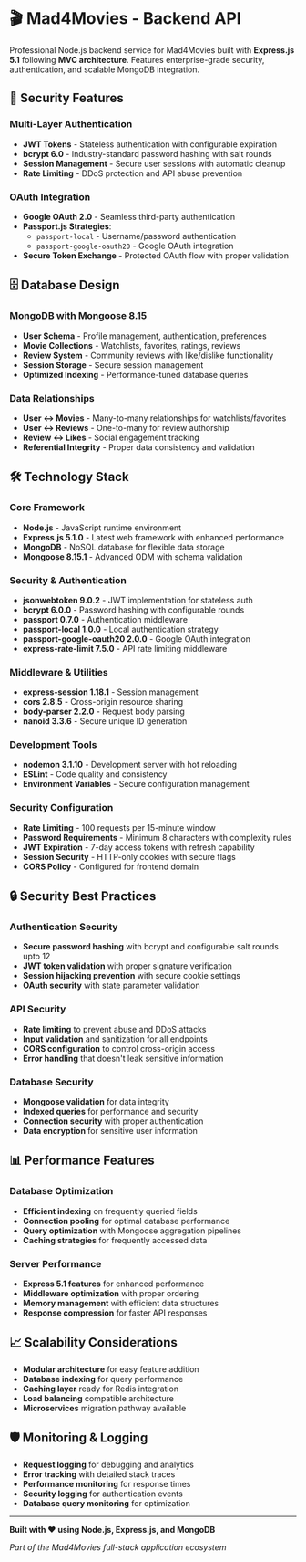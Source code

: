 # 🎬 Mad4Movies - Backend API

Professional Node.js backend service for Mad4Movies built with **Express.js 5.1** following **MVC architecture**. Features enterprise-grade security, authentication, and scalable MongoDB integration.

## 🔐 **Security Features** 

### **Multi-Layer Authentication**
* **JWT Tokens** - Stateless authentication with configurable expiration
* **bcrypt 6.0** - Industry-standard password hashing with salt rounds
* **Session Management** - Secure user sessions with automatic cleanup
* **Rate Limiting** - DDoS protection and API abuse prevention

### **OAuth Integration**
* **Google OAuth 2.0** - Seamless third-party authentication
* **Passport.js Strategies**:
  * `passport-local` - Username/password authentication
  * `passport-google-oauth20` - Google OAuth integration
* **Secure Token Exchange** - Protected OAuth flow with proper validation

## 🗄️ **Database Design**

### **MongoDB with Mongoose 8.15**
* **User Schema** - Profile management, authentication, preferences
* **Movie Collections** - Watchlists, favorites, ratings, reviews
* **Review System** - Community reviews with like/dislike functionality
* **Session Storage** - Secure session management
* **Optimized Indexing** - Performance-tuned database queries

### **Data Relationships**
* **User ↔ Movies** - Many-to-many relationships for watchlists/favorites
* **User ↔ Reviews** - One-to-many for review authorship
* **Review ↔ Likes** - Social engagement tracking
* **Referential Integrity** - Proper data consistency and validation

## 🛠️ **Technology Stack**

### **Core Framework**
* **Node.js** - JavaScript runtime environment
* **Express.js 5.1.0** - Latest web framework with enhanced performance
* **MongoDB** - NoSQL database for flexible data storage
* **Mongoose 8.15.1** - Advanced ODM with schema validation

### **Security & Authentication**
* **jsonwebtoken 9.0.2** - JWT implementation for stateless auth
* **bcrypt 6.0.0** - Password hashing with configurable rounds
* **passport 0.7.0** - Authentication middleware
* **passport-local 1.0.0** - Local authentication strategy
* **passport-google-oauth20 2.0.0** - Google OAuth integration
* **express-rate-limit 7.5.0** - API rate limiting middleware

### **Middleware & Utilities**
* **express-session 1.18.1** - Session management
* **cors 2.8.5** - Cross-origin resource sharing
* **body-parser 2.2.0** - Request body parsing
* **nanoid 3.3.6** - Secure unique ID generation

### **Development Tools**
* **nodemon 3.1.10** - Development server with hot reloading
* **ESLint** - Code quality and consistency
* **Environment Variables** - Secure configuration management

### **Security Configuration**
* **Rate Limiting** - 100 requests per 15-minute window
* **Password Requirements** - Minimum 8 characters with complexity rules
* **JWT Expiration** - 7-day access tokens with refresh capability
* **Session Security** - HTTP-only cookies with secure flags
* **CORS Policy** - Configured for frontend domain

## 🔒 **Security Best Practices**

### **Authentication Security**
* **Secure password hashing** with bcrypt and configurable salt rounds upto 12
* **JWT token validation** with proper signature verification
* **Session hijacking prevention** with secure cookie settings
* **OAuth security** with state parameter validation

### **API Security**
* **Rate limiting** to prevent abuse and DDoS attacks
* **Input validation** and sanitization for all endpoints
* **CORS configuration** to control cross-origin access
* **Error handling** that doesn't leak sensitive information

### **Database Security**
* **Mongoose validation** for data integrity
* **Indexed queries** for performance and security
* **Connection security** with proper authentication
* **Data encryption** for sensitive user information

## 📊 **Performance Features**

### **Database Optimization**
* **Efficient indexing** on frequently queried fields
* **Connection pooling** for optimal database performance
* **Query optimization** with Mongoose aggregation pipelines
* **Caching strategies** for frequently accessed data

### **Server Performance**
* **Express 5.1 features** for enhanced performance
* **Middleware optimization** with proper ordering
* **Memory management** with efficient data structures
* **Response compression** for faster API responses

## 📈 **Scalability Considerations**

* **Modular architecture** for easy feature addition
* **Database indexing** for query performance
* **Caching layer** ready for Redis integration
* **Load balancing** compatible architecture
* **Microservices** migration pathway available

## 🛡️ **Monitoring & Logging**

* **Request logging** for debugging and analytics
* **Error tracking** with detailed stack traces
* **Performance monitoring** for response times
* **Security logging** for authentication events
* **Database query monitoring** for optimization

---

**Built with ❤️ using Node.js, Express.js, and MongoDB**

*Part of the Mad4Movies full-stack application ecosystem*
